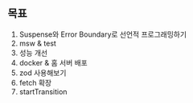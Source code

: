 ## 목표

1. Suspense와 Error Boundary로 선언적 프로그래밍하기
2. msw & test
3. 성능 개선
4. docker & 홈 서버 배포
5. zod 사용해보기
6. fetch 확장
7. startTransition
